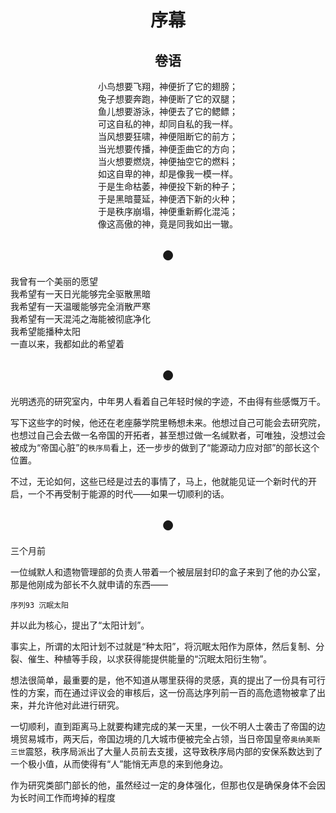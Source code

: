 # <center>序幕</center>  
## <center>卷语</center>
<center>小鸟想要飞翔，神便折了它的翅膀；    </center>
<center>兔子想要奔跑，神便断了它的双腿；    </center>
<center>鱼儿想要游泳，神便去了它的鳃鳔；    </center>
<center>可这自私的神，却同自私的我一样。    </center>
<center>        </center>
<center>当风想要狂啸，神便阻断它的前方；    </center>
<center>当光想要传播，神便歪曲它的方向；    </center>
<center>当火想要燃烧，神便抽空它的燃料；    </center>
<center>如这自卑的神，却是像我一模一样。    </center>
<center>        </center>
<center>于是生命枯萎，神便投下新的种子；    </center>
<center>于是黑暗蔓延，神便洒下新的火种；    </center>
<center>于是秩序崩塌，神便重新孵化混沌；    </center>
<center>像这高傲的神，竟是同我如出一辙。    </center>

## <center>●</center>

我曾有一个美丽的愿望    
我希望有一天日光能够完全驱散黑暗    
我希望有一天温暖能够完全消散严寒    
我希望有一天混沌之海能被彻底净化    
我希望能播种太阳    
一直以来，我都如此的希望着

## <center>●</center>

光明透亮的研究室内，中年男人看着自己年轻时候的字迹，不由得有些感慨万千。

写下这些字的时候，他还在老座藤学院里畅想未来。他想过自己可能会去研究院，也想过自己会去做一名帝国的开拓者，甚至想过做一名缄默者，可唯独，没想过会被成为“帝国心脏”的`秩序局`看上，还一步步的做到了“能源动力应对部”的部长这个位置。

不过，无论如何，这些已经是过去的事情了，马上，他就能见证一个新时代的开启，一个不再受制于能源的时代——如果一切顺利的话。

## <center>●</center>

三个月前

一位缄默人和遗物管理部的负责人带着一个被层层封印的盒子来到了他的办公室，那是他刚成为部长不久就申请的东西——

`序列93 沉眠太阳`

并以此为核心，提出了“太阳计划”。

事实上，所谓的太阳计划不过就是“种太阳”，将沉眠太阳作为原体，然后复制、分裂、催生、种植等手段，以求获得能提供能量的“沉眠太阳衍生物”。

想法很简单，最重要的是，他不知道从哪里获得的灵感，真的提出了一份具有可行性的方案，而在通过评议会的审核后，这一份高达序列前一百的高危遗物被拿了出来，并允许他对此进行研究。

一切顺利，直到距离马上就要构建完成的某一天里，一伙不明人士袭击了帝国的边境贸易城市，两天后，帝国边境的几大城市便被完全占领，当日帝国皇帝`奥纳美斯三世`震怒，秩序局派出了大量人员前去支援，这导致秩序局内部的安保系数达到了一个极小值，从而使得有“人”能悄无声息的来到他身边。

作为研究类部门部长的他，虽然经过一定的身体强化，但那也仅是确保身体不会因为长时间工作而垮掉的程度